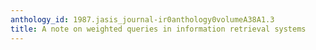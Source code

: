 ```yaml
---
anthology_id: 1987.jasis_journal-ir0anthology0volumeA38A1.3
title: A note on weighted queries in information retrieval systems
---
```

